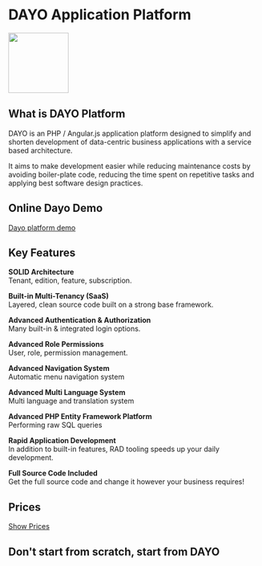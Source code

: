 <h1>DAYO Application Platform</h1>
<p>
  <a target="_blank" href="http://www.dan1dan.co.il/dayo/content/images/DAYO.png">
    <img src="http://www.dan1dan.co.il/dayo/content/images/DAYO.png" width="120px"/>
  </a>
</p>

<h2>What is DAYO Platform</h2>
DAYO is an PHP / Angular.js application platform designed to simplify and shorten development of data-centric business applications with a service based architecture.

It aims to make development easier while reducing maintenance costs by avoiding boiler-plate code, reducing the time spent on repetitive tasks and applying best software design practices.

<h2>Online Dayo Demo</h2>
<a href="http://www.dan1dan.co.il/dayo/">Dayo platform demo</a>

<h2>Key Features</h2>
<p>
   <b>SOLID Architecture</b><br/>
   Tenant, edition, feature, subscription.
</p>

<p>
   <b>Built-in Multi-Tenancy (SaaS)</b><br/>
   Layered, clean source code built on a strong base framework.
</p>

<p>
   <b>Advanced Authentication & Authorization</b><br/>
   Many built-in & integrated login options.
</p>

<p>
  <b>Advanced Role Permissions</b><br/>
  User, role, permission management.
</p>

<p>
  <b>Advanced Navigation System</b><br/>
  Automatic menu navigation system
</p>

<p>
  <b>Advanced Multi Language System</b><br/>
  Multi language and translation system
</p>

<p>
  <b>Advanced PHP Entity Framework Platform</b><br/>
  Performing raw SQL queries
</p>

<p>
  <b>Rapid Application Development</b><br/>
  In addition to built-in features, RAD tooling speeds up your daily development.
</p>

<p>
  <b>Full Source Code Included</b><br/>
  Get the full source code and change it however your business requires!
</p>

<h2>Prices</h2>
<a target="_blank" href="http://www.dan1dan.co.il/dayo/views/price/pricing.php">Show Prices</a>

<h2>Don't start from scratch, start from DAYO</h2>
